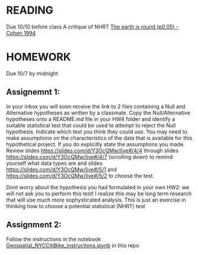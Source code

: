 # READING

Due 10/10 before class
A critique of NHRT [The earth is round (p0.05) - Cohen 1994](http://www.iro.umontreal.ca/~dift3913/cours/papers/cohen1994_The_earth_is_round.pdf)

# HOMEWORK

Due 10/7 by midnight
## Assignemnt 1:

In your inbox you will soon receive the link to 2 files containing a Null and Alternative hypotheses as written by a classmate. Copy the Null/Alternative hypotheses onto a README.md file in your HW4 folder and identify a suitable statistical test that could be used to attempt to reject the Null hypothesis. Indicate which test you think they could use. You may need to make assumptions on the characteristics of the data that is available for this hypothetical project. If you do explicitly state the assumptions you made. Review slides https://slides.com/d/Y3OcQMw/live#/4/4 through slides https://slides.com/d/Y3OcQMw/live#/4/7 (scrolling down) to remind yourself what data types are and slides https://slides.com/d/Y3OcQMw/live#/5/1 and https://slides.com/d/Y3OcQMw/live#/5/2 to choose the test.

Dont worry about the hypothesis you had formulated in your own HW2: we will not ask you to perform this test! I realize this may be long term research that will use much more sophysticated analysis. This is just an exercise in thinking how to choose a potential statistical (NHRT) test

## Assignment 2:

Follow the instructions in the notebook [Geospatial_NYCCitiBike_instructions.ipynb](Geospatial_NYCCitiBike_instructions.ipynb) in this repo

